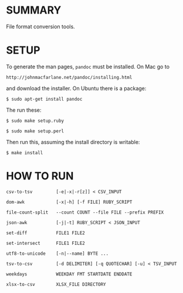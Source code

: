 
# SUMMARY

File format conversion tools.

# SETUP

To generate the man pages, `pandoc` must be installed.  On Mac go to

    http://johnmacfarlane.net/pandoc/installing.html

and download the installer.  On Ubuntu there is a package:

    $ sudo apt-get install pandoc

The run these:

    $ sudo make setup.ruby

    $ sudo make setup.perl

Then run this, assuming the install directory is writable:

    $ make install

# HOW TO RUN

    csv-to-tsv         [-e|-x|-r[z]] < CSV_INPUT

    dom-awk            [-x|-h] [-f FILE] RUBY_SCRIPT

    file-count-split   --count COUNT --file FILE --prefix PREFIX

    json-awk           [-j|-t] RUBY_SCRIPT < JSON_INPUT

    set-diff           FILE1 FILE2

    set-intersect      FILE1 FILE2

    utf8-to-unicode    [-n|--name] BYTE ...

    tsv-to-csv         [-d DELIMITER] [-q QUOTECHAR] [-u] < TSV_INPUT

    weekdays           WEEKDAY FMT STARTDATE ENDDATE

    xlsx-to-csv        XLSX_FILE DIRECTORY
